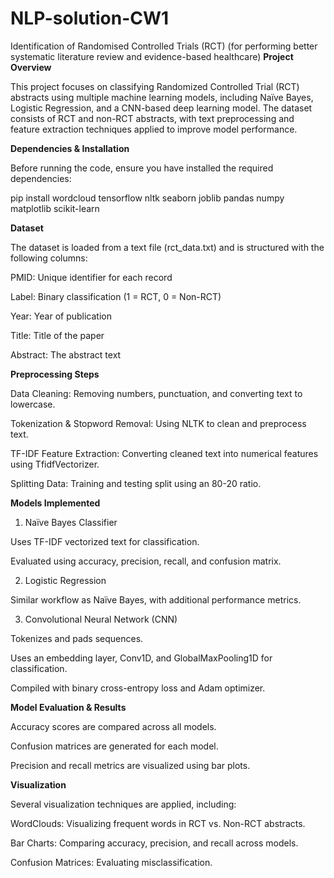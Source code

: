 # NLP-solution-CW1
Identification of Randomised Controlled Trials (RCT) (for performing better systematic literature review and evidence-based healthcare)
**Project Overview**

This project focuses on classifying Randomized Controlled Trial (RCT) abstracts using multiple machine learning models, including Naïve Bayes, Logistic Regression, and a CNN-based deep learning model. The dataset consists of RCT and non-RCT abstracts, with text preprocessing and feature extraction techniques applied to improve model performance.

**Dependencies & Installation**

Before running the code, ensure you have installed the required dependencies:


pip install wordcloud tensorflow nltk seaborn joblib pandas numpy matplotlib scikit-learn

**Dataset**

The dataset is loaded from a text file (rct_data.txt) and is structured with the following columns:

PMID: Unique identifier for each record

Label: Binary classification (1 = RCT, 0 = Non-RCT)

Year: Year of publication

Title: Title of the paper

Abstract: The abstract text

**Preprocessing Steps**

Data Cleaning: Removing numbers, punctuation, and converting text to lowercase.

Tokenization & Stopword Removal: Using NLTK to clean and preprocess text.

TF-IDF Feature Extraction: Converting cleaned text into numerical features using TfidfVectorizer.

Splitting Data: Training and testing split using an 80-20 ratio.

**Models Implemented**

1. Naïve Bayes Classifier

Uses TF-IDF vectorized text for classification.

Evaluated using accuracy, precision, recall, and confusion matrix.

2. Logistic Regression

Similar workflow as Naïve Bayes, with additional performance metrics.

3. Convolutional Neural Network (CNN)

Tokenizes and pads sequences.

Uses an embedding layer, Conv1D, and GlobalMaxPooling1D for classification.

Compiled with binary cross-entropy loss and Adam optimizer.

**Model Evaluation & Results**

Accuracy scores are compared across all models.

Confusion matrices are generated for each model.

Precision and recall metrics are visualized using bar plots.

**Visualization**

Several visualization techniques are applied, including:

WordClouds: Visualizing frequent words in RCT vs. Non-RCT abstracts.

Bar Charts: Comparing accuracy, precision, and recall across models.

Confusion Matrices: Evaluating misclassification.
